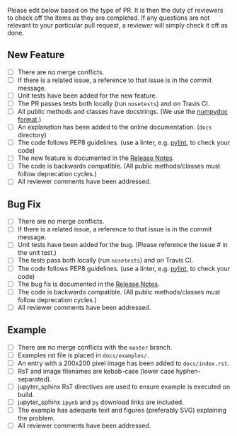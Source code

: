 Please edit below based on the type of PR. It is then the duty of reviewers to check off the items as they are completed. If any questions are not relevant to your particular pull request, a reviewer will simply check it off as done.

New Feature
-----------

   - [ ] There are no merge conflicts.
   - [ ] If there is a related issue, a reference to that issue is in the
     commit message.
   - [ ] Unit tests have been added for the new feature.
   - [ ] The PR passes tests both locally (run `nosetests`) and on Travis CI.
   - [ ] All public methods and classes have docstrings. (We use the [numpydoc
     format](https://github.com/numpy/numpy/blob/master/doc/HOWTO_DOCUMENT.rst.txt).)
   - [ ] An explanation has been added to the online documentation. (`docs`
     directory)
   - [ ] The code follows PEP8 guidelines. (use a linter, e.g.
     [pylint](http://www.pylint.org), to check your code)
   - [ ] The new feature is documented in the [Release
     Notes](https://github.com/pydy/pydy#release-notes).
   - [ ] The code is backwards compatible. (All public methods/classes must
     follow deprecation cycles.)
   - [ ] All reviewer comments have been addressed.

Bug Fix
-------

   - [ ] There are no merge conflicts.
   - [ ] If there is a related issue, a reference to that issue is in the
     commit message.
   - [ ] Unit tests have been added for the bug. (Please reference the issue #
     in the unit test.)
   - [ ] The tests pass both locally (run `nosetests`) and on Travis CI.
   - [ ] The code follows PEP8 guidelines. (use a linter, e.g.
     [pylint](http://www.pylint.org), to check your code)
   - [ ] The bug fix is documented in the [Release
     Notes](https://github.com/pydy/pydy#release-notes).
   - [ ] The code is backwards compatible. (All public methods/classes must
     follow deprecation cycles.)
   - [ ] All reviewer comments have been addressed.

Example
-------

   - [ ] There are no merge conflicts with the `master` branch.
   - [ ] Examples rst file is placed in `docs/examples/`.
   - [ ] An entry with a 200x200 pixel image has been added to
     `docs/index.rst`.
   - [ ] RsT and image filenames are kebab-case (lower case hyphen-separated).
   - [ ] jupyter_sphinx RsT directives are used to ensure example is executed
     on build.
   - [ ] jupyter_sphinx `ipynb` and `py` download links are included.
   - [ ] The example has adequate text and figures (preferably SVG) explaining
     the problem.
   - [ ] All reviewer comments have been addressed.
